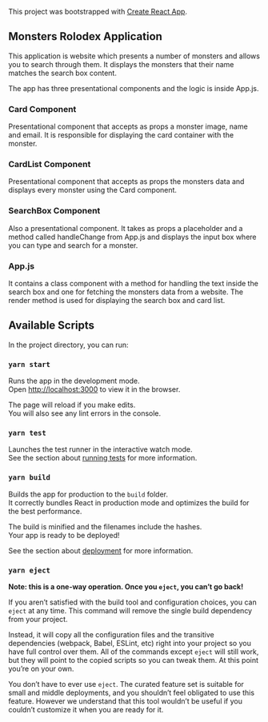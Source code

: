 This project was bootstrapped with [Create React App](https://github.com/facebook/create-react-app).

## Monsters Rolodex Application

This application is website which presents a number of monsters and allows you to search through them. It displays the monsters that their name matches the search box content.

The app has three presentational components and the logic is inside App.js.

### Card Component

Presentational component that accepts as props a monster image, name and email. It is responsible for displaying the card container with the monster.

### CardList Component

Presentational component that accepts as props the monsters data and displays every monster using the Card component.

### SearchBox Component

Also a presentational component. It takes as props a placeholder and a method called handleChange from App.js and displays the input box where you can type and search for a monster.

### App.js

It contains a class component with a method for handling the text inside the search box and one for fetching the monsters data from a website. The render method is used for displaying the search box and card list.

## Available Scripts

In the project directory, you can run:

### `yarn start`

Runs the app in the development mode.<br />
Open [http://localhost:3000](http://localhost:3000) to view it in the browser.

The page will reload if you make edits.<br />
You will also see any lint errors in the console.

### `yarn test`

Launches the test runner in the interactive watch mode.<br />
See the section about [running tests](https://facebook.github.io/create-react-app/docs/running-tests) for more information.

### `yarn build`

Builds the app for production to the `build` folder.<br />
It correctly bundles React in production mode and optimizes the build for the best performance.

The build is minified and the filenames include the hashes.<br />
Your app is ready to be deployed!

See the section about [deployment](https://facebook.github.io/create-react-app/docs/deployment) for more information.

### `yarn eject`

**Note: this is a one-way operation. Once you `eject`, you can’t go back!**

If you aren’t satisfied with the build tool and configuration choices, you can `eject` at any time. This command will remove the single build dependency from your project.

Instead, it will copy all the configuration files and the transitive dependencies (webpack, Babel, ESLint, etc) right into your project so you have full control over them. All of the commands except `eject` will still work, but they will point to the copied scripts so you can tweak them. At this point you’re on your own.

You don’t have to ever use `eject`. The curated feature set is suitable for small and middle deployments, and you shouldn’t feel obligated to use this feature. However we understand that this tool wouldn’t be useful if you couldn’t customize it when you are ready for it.
